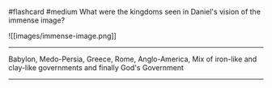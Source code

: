 #flashcard #medium
What were the kingdoms seen in Daniel's vision of the immense image?

![[images/immense-image.png]]
- - -
Babylon, Medo-Persia, Greece, Rome, Anglo-America, Mix of iron-like and clay-like governments and finally God's Government
- - -
